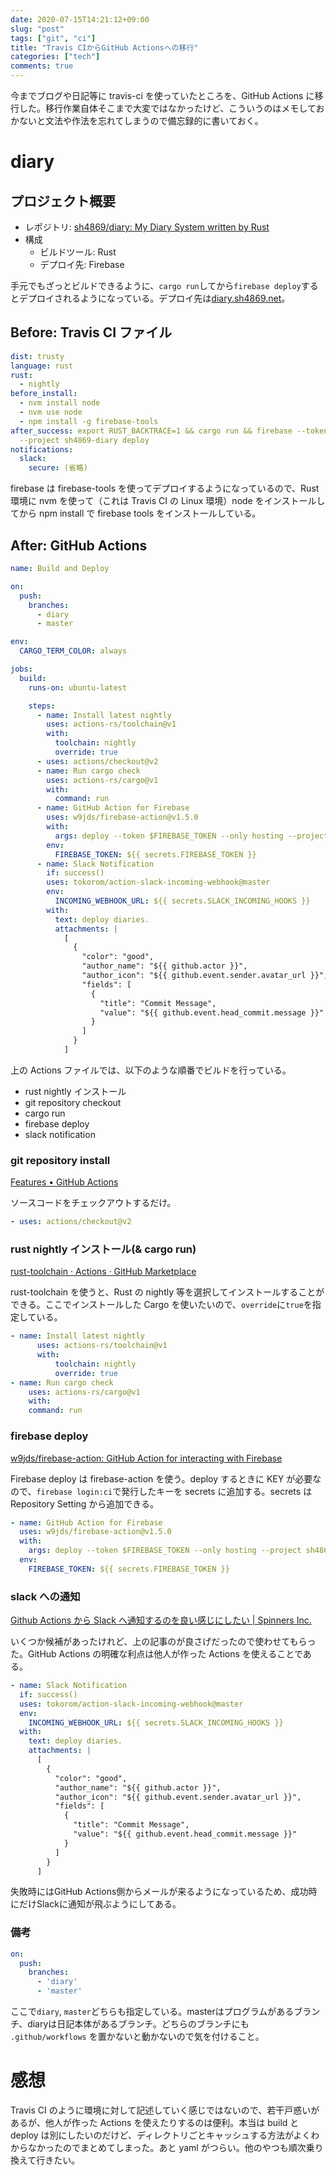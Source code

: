 ```yaml
---
date: 2020-07-15T14:21:12+09:00
slug: "post"
tags: ["git", "ci"]
title: "Travis CIからGitHub Actionsへの移行"
categories: ["tech"]
comments: true
---
```


<script async src="//cdn.embedly.com/widgets/platform.js"></script>

今までブログや日記等に travis-ci を使っていたところを、GitHub Actions に移行した。移行作業自体そこまで大変ではなかったけど、こういうのはメモしておかないと文法や作法を忘れてしまうので備忘録的に書いておく。

# diary

## プロジェクト概要

- レポジトリ: [sh4869/diary: My Diary System written by Rust](https://github.com/sh4869/diary)
- 構成
  - ビルドツール: Rust
  - デプロイ先: Firebase

手元でもざっとビルドできるように、`cargo run`してから`firebase deploy`するとデプロイされるようになっている。デプロイ先は[diary.sh4869.net](https://diary.sh4869.net)。

## Before: Travis CI ファイル

```yml
dist: trusty
language: rust
rust:
  - nightly
before_install:
  - nvm install node
  - nvm use node
  - npm install -g firebase-tools
after_success: export RUST_BACKTRACE=1 && cargo run && firebase --token $FIREBASE_TOKEN
  --project sh4869-diary deploy
notifications:
  slack:
    secure: (省略)
```

firebase は firebase-tools を使ってデプロイするようになっているので、Rust 環境に nvm を使って（これは Travis CI の Linux 環境）node をインストールしてから npm install で firebase tools をインストールしている。

## After: GitHub Actions

```yml
name: Build and Deploy

on:
  push:
    branches: 
      - diary
      - master

env:
  CARGO_TERM_COLOR: always

jobs:
  build:
    runs-on: ubuntu-latest

    steps:
      - name: Install latest nightly
        uses: actions-rs/toolchain@v1
        with:
          toolchain: nightly
          override: true
      - uses: actions/checkout@v2
      - name: Run cargo check
        uses: actions-rs/cargo@v1
        with:
          command: run
      - name: GitHub Action for Firebase
        uses: w9jds/firebase-action@v1.5.0
        with:
          args: deploy --token $FIREBASE_TOKEN --only hosting --project sh4869-diary
        env:
          FIREBASE_TOKEN: ${{ secrets.FIREBASE_TOKEN }}
      - name: Slack Notification
        if: success()
        uses: tokorom/action-slack-incoming-webhook@master
        env:
          INCOMING_WEBHOOK_URL: ${{ secrets.SLACK_INCOMING_HOOKS }}
        with:
          text: deploy diaries.
          attachments: |
            [
              {
                "color": "good",
                "author_name": "${{ github.actor }}",
                "author_icon": "${{ github.event.sender.avatar_url }}",
                "fields": [
                  {
                    "title": "Commit Message",
                    "value": "${{ github.event.head_commit.message }}"
                  }
                ]
              }
            ]
```

上の Actions ファイルでは、以下のような順番でビルドを行っている。

- rust nightly インストール
- git repository checkout
- cargo run
- firebase deploy
- slack notification

### git repository install

<a href="https://github.com/features/actions" class="embedly-card">Features • GitHub Actions</a>

ソースコードをチェックアウトするだけ。

```yml
- uses: actions/checkout@v2
```

### rust nightly インストール(& cargo run)

<p><a href="https://github.com/marketplace/actions/rust-toolchain" class="embedly-card">rust-toolchain · Actions · GitHub Marketplace</a></p>

rust-toolchain を使うと、Rust の nightly 等を選択してインストールすることができる。ここでインストールした Cargo を使いたいので、`override`に`true`を指定している。

```yml
- name: Install latest nightly
      uses: actions-rs/toolchain@v1
      with:
          toolchain: nightly
          override: true
- name: Run cargo check
    uses: actions-rs/cargo@v1
    with:
    command: run
```

### firebase deploy

<a href="https://github.com/w9jds/firebase-action" class="embedly-card">w9jds/firebase-action: GitHub Action for interacting with Firebase</a>

Firebase deploy は firebase-action を使う。deploy するときに KEY が必要なので、`firebase login:ci`で発行したキーを secrets に追加する。secrets は Repository Setting から追加できる。

```yml
- name: GitHub Action for Firebase
  uses: w9jds/firebase-action@v1.5.0
  with:
    args: deploy --token $FIREBASE_TOKEN --only hosting --project sh4869-diary
  env:
    FIREBASE_TOKEN: ${{ secrets.FIREBASE_TOKEN }}
```

### slack への通知

<a href="https://spinners.work/posts/github-actions-context/" class="embedly-card">Github Actions から Slack へ通知するのを良い感じにしたい | Spinners Inc.</a>

いくつか候補があったけれど、上の記事のが良さげだったので使わせてもらった。GitHub Actions の明確な利点は他人が作った Actions を使えることである。

```yml
- name: Slack Notification
  if: success()
  uses: tokorom/action-slack-incoming-webhook@master
  env:
    INCOMING_WEBHOOK_URL: ${{ secrets.SLACK_INCOMING_HOOKS }}
  with:
    text: deploy diaries.
    attachments: |
      [
        {
          "color": "good",
          "author_name": "${{ github.actor }}",
          "author_icon": "${{ github.event.sender.avatar_url }}",
          "fields": [
            {
              "title": "Commit Message",
              "value": "${{ github.event.head_commit.message }}"
            }
          ]
        }
      ]
```

失敗時にはGitHub Actions側からメールが来るようになっているため、成功時にだけSlackに通知が飛ぶようにしてある。

### 備考

```yaml
on:
  push:
    branches:
      - 'diary'
      - 'master'
```

ここで`diary`, `master`どちらも指定している。masterはプログラムがあるブランチ、diaryは日記本体があるブランチ。どちらのブランチにも `.github/workflows` を置かないと動かないので気を付けること。

# 感想

Travis CI のように環境に対して記述していく感じではないので、若干戸惑いがあるが、他人が作った Actions を使えたりするのは便利。本当は build と deploy は別にしたいのだけど、ディレクトリごとキャッシュする方法がよくわからなかったのでまとめてしまった。あと yaml がつらい。他のやつも順次乗り換えて行きたい。
